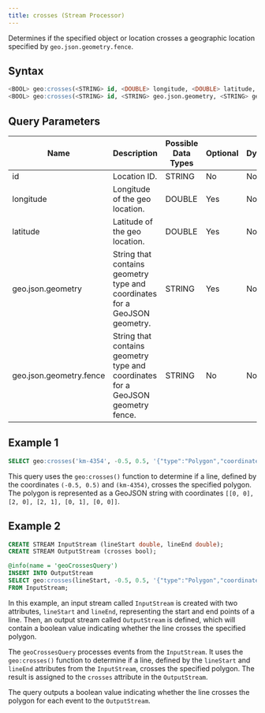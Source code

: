 ```yaml
---
title: crosses (Stream Processor)
---
```


Determines if the specified object or location crosses a geographic location specified by `geo.json.geometry.fence`.

## Syntax

```sql
<BOOL> geo:crosses(<STRING> id, <DOUBLE> longitude, <DOUBLE> latitude, <STRING> geo.json.geometry.fence)
<BOOL> geo:crosses(<STRING> id, <STRING> geo.json.geometry, <STRING> geo.json.geometry.fence)
```

## Query Parameters

| Name              | Description              | Possible Data Types | Optional | Dynamic |
|-------------------|--------------------------|-------------------|----------|---------|
| id 	     | Location ID.         | STRING       | No       | No     |
| longitude 	     | Longitude of the geo location.         | DOUBLE       | Yes       | No     |
| latitude | Latitude of the geo location.                  | DOUBLE              | Yes      | No     |
| geo.json.geometry     | String that contains geometry type and coordinates for a GeoJSON geometry. | STRING        | Yes      | No     |
| geo.json.geometry.fence     | String that contains geometry type and coordinates for a GeoJSON geometry fence. | STRING    | No      | No     |

## Example 1

```sql
SELECT geo:crosses('km-4354', -0.5, 0.5, '{"type":"Polygon","coordinates":[[[0, 0],[2, 0],[2, 1],[0, 1],[0, 0]]]}') AS crosses;
```

This query uses the `geo:crosses()` function to determine if a line, defined by the coordinates `(-0.5, 0.5)` and `(km-4354)`, crosses the specified polygon. The polygon is represented as a GeoJSON string with coordinates `[[0, 0], [2, 0], [2, 1], [0, 1], [0, 0]]`.

## Example 2

```sql
CREATE STREAM InputStream (lineStart double, lineEnd double);
CREATE STREAM OutputStream (crosses bool);

@info(name = 'geoCrossesQuery')
INSERT INTO OutputStream
SELECT geo:crosses(lineStart, -0.5, 0.5, '{"type":"Polygon","coordinates":[[[0, 0],[2, 0],[2, 1],[0, 1],[0, 0]]]}') AS crosses
FROM InputStream;
```

In this example, an input stream called `InputStream` is created with two attributes, `lineStart` and `lineEnd`, representing the start and end points of a line. Then, an output stream called `OutputStream` is defined, which will contain a boolean value indicating whether the line crosses the specified polygon.

The `geoCrossesQuery` processes events from the `InputStream`. It uses the `geo:crosses()` function to determine if a line, defined by the `lineStart` and `lineEnd` attributes from the `InputStream`, crosses the specified polygon. The result is assigned to the `crosses` attribute in the `OutputStream`.

The query outputs a boolean value indicating whether the line crosses the polygon for each event to the `OutputStream`.
